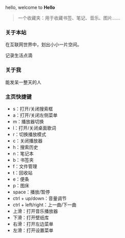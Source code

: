 hello, welcome to **Hello**
> 一个收藏夹：用于收藏书签、笔记、音乐、图片……

### 关于本站
在互联网世界中，划出小小一片空间。

记录生活点滴

### 关于我
能发呆一整天的人
### 主页快捷键
- s：打开/关闭搜索框
- a：打开/关闭左侧菜单
- m：播放器切换
- l：打开/关闭桌面歌词
- r：切换播放模式
- c：关闭播放器
- h：搜索历史
- n：笔记本
- b：书签夹
- f：文件管理
- t：回收站
- e：便条
- p：图床
- space：播放/暂停
- ctrl + up/down：音量调节
- ctrl + left/right：上一曲/下一曲
- 上滑：打开音乐播放器
- 下滑：打开壁纸库
- 右滑：打开左边菜单
- 左滑：打开设置菜单